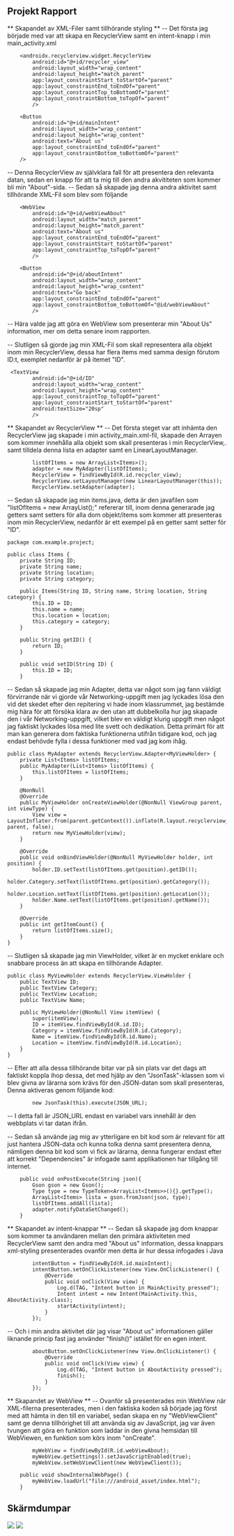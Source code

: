 ## Projekt Rapport
** Skapandet av XML-Filer samt tillhörande styling **
-- Det första jag började med var att skapa en RecyclerView samt en intent-knapp i min main_activity.xml
```
    <androidx.recyclerview.widget.RecyclerView
        android:id="@+id/recycler_view"
        android:layout_width="wrap_content"
        android:layout_height="match_parent"
        app:layout_constraintStart_toStartOf="parent"
        app:layout_constraintEnd_toEndOf="parent"
        app:layout_constraintTop_toBottomOf="parent"
        app:layout_constraintBottom_toTopOf="parent"
        />

    <Button
        android:id="@+id/mainIntent"
        android:layout_width="wrap_content"
        android:layout_height="wrap_content"
        android:text="About us"
        app:layout_constraintEnd_toEndOf="parent"
        app:layout_constraintBottom_toBottomOf="parent"
    />
```
-- Denna RecyclerView av självklara fall för att presentera den relevanta datan, sedan en knapp för att ta mig till den andra akvititeten som kommer bli min "About"-sida.
-- Sedan så skapade jag denna andra aktivitet samt tillhörande XML-Fil som blev som följande
```
    <WebView
        android:id="@+id/webViewAbout"
        android:layout_width="match_parent"
        android:layout_height="match_parent"
        android:text="About us"
        app:layout_constraintEnd_toEndOf="parent"
        app:layout_constraintStart_toStartOf="parent"
        app:layout_constraintTop_toTopOf="parent"
        />

    <Button
        android:id="@+id/aboutIntent"
        android:layout_width="wrap_content"
        android:layout_height="wrap_content"
        android:text="Go back"
        app:layout_constraintEnd_toEndOf="parent"
        app:layout_constraintBottom_toBottomOf="@id/webViewAbout"
        />
```
-- Hära valde jag att göra en WebView som presenterar min "About Us" information, mer om detta senare inom rapporten. 

-- Slutligen så gjorde jag min XML-Fil som skall representera alla objekt inom min RecyclerView, dessa har flera items med samma design förutom ID:t, exemplet nedanför är på itemet "ID".

```
 <TextView
        android:id="@+id/ID"
        android:layout_width="wrap_content"
        android:layout_height="wrap_content"
        app:layout_constraintTop_toTopOf="parent"
        app:layout_constraintStart_toStartOf="parent"
        android:textSize="20sp"
        />
```
** Skapandet av RecyclerView **
-- Det första steget var att inhämta den RecyclerView jag skapade i min activity_main.xml-fil, skapade den Arrayen som kommer innehålla alla objekt som skall presenteras i min RecyclerView,. 
samt tilldela denna lista en adapter samt en LinearLayoutManager.
```
        listOfItems = new ArrayList<Items>();
        adapter = new MyAdapter(listOfItems);
        RecyclerView = findViewById(R.id.recycler_view);
        RecyclerView.setLayoutManager(new LinearLayoutManager(this));
        RecyclerView.setAdapter(adapter);
```
-- Sedan så skapade jag min items.java, detta är den javafilen som "listOfItems = new ArrayList<Items>();" refererar till, inom denna generarade jag getters samt setters för alla dom objekt/items
som kommer att presenteras inom min RecyclerView, nedanför är ett exempel på en getter samt setter för "ID".
```
package com.example.project;

public class Items {
    private String ID;
    private String name;
    private String location;
    private String category;

    public Items(String ID, String name, String location, String category) {
        this.ID = ID;
        this.name = name;
        this.location = location;
        this.category = category;
    }

    public String getID() {
        return ID;
    }

    public void setID(String ID) {
        this.ID = ID;
    }
```
-- Sedan så skapade jag min Adapter, detta var något som jag fann väldigt förvirrande när vi gjorde vår Networking-uppgift men jag lyckades lösa den vid det skedet efter den repitering vi hade inom klassrummet,
jag bestämde mig hära för att försöka klara av den utan att dubbelkolla hur jag skapade den i vår Networking-uppgift, vilket blev en väldigt klurig uppgift men något jag faktiskt lyckades lösa med lite svett och dedikation.
Detta primärt för att man kan generera dom faktiska funktionerna utifrån tidigare kod, och jag endast behövde fylla i dessa funktioner med vad jag kom ihåg. 
```
public class MyAdapter extends RecyclerView.Adapter<MyViewHolder> {
    private List<Items> listOfItems;
    public MyAdapter(List<Items> listOfItems) {
        this.listOfItems = listOfItems;
    }

    @NonNull
    @Override
    public MyViewHolder onCreateViewHolder(@NonNull ViewGroup parent, int viewType) {
        View view = LayoutInflater.from(parent.getContext()).inflate(R.layout.recyclerview_items, parent, false);
        return new MyViewHolder(view);
    }

    @Override
    public void onBindViewHolder(@NonNull MyViewHolder holder, int position) {
        holder.ID.setText(listOfItems.get(position).getID());
        holder.Category.setText(listOfItems.get(position).getCategory());
        holder.Location.setText(listOfItems.get(position).getLocation());
        holder.Name.setText(listOfItems.get(position).getName());
    }

    @Override
    public int getItemCount() {
        return listOfItems.size();
    }
}
```
-- Slutligen så skapade jag min ViewHolder, vilket är en mycket enklare och snabbare process än att skapa en tillhörande Adapter.
```
public class MyViewHolder extends RecyclerView.ViewHolder {
    public TextView ID;
    public TextView Category;
    public TextView Location;
    public TextView Name;

    public MyViewHolder(@NonNull View itemView) {
        super(itemView);
        ID = itemView.findViewById(R.id.ID);
        Category = itemView.findViewById(R.id.Category);
        Name = itemView.findViewById(R.id.Name);
        Location = itemView.findViewById(R.id.Location);
    }
}
```
-- Efter att alla dessa tillhörande bitar var på sin plats var det dags att faktiskt koppla ihop dessa, det med hjälp av den "JsonTask"-klassen som vi blev givna av lärarna som krävs för den JSON-datan som skall presenteras,
Denna aktiveras genom följande kod:
```
        new JsonTask(this).execute(JSON_URL);
```
-- I detta fall är JSON_URL endast en variabel vars innehåll är den webbplats vi tar datan ifrån.

-- Sedan så använde jag mig av ytterligare en bit kod som är relevant för att just hantera JSON-data och kunna tolka denna samt presentera denna, nämligen denna bit kod som vi fick av lärarna,
denna fungerar endast efter att korrekt "Dependencies" är infogade samt applikationen har tillgång till internet.

```
    public void onPostExecute(String json){
        Gson gson = new Gson();
        Type type = new TypeToken<ArrayList<Items>>(){}.getType();
        ArrayList<Items> lista = gson.fromJson(json, type);
        listOfItems.addAll(lista);
        adapter.notifyDataSetChanged();
    }
```

** Skapandet av intent-knappar **
-- Sedan så skapade jag dom knappar som kommer ta användaren mellan den primära aktiviteten med RecyclerView samt den andra med "About us" information, dessa knappars xml-styling presenterades ovanför men detta är hur dessa infogades i Java
```
        intentButton = findViewById(R.id.mainIntent);
        intentButton.setOnClickListener(new View.OnClickListener() {
            @Override
            public void onClick(View view) {
                Log.d(TAG, "Intent button in MainActivity pressed");
                Intent intent = new Intent(MainActivity.this, AboutActivity.class);
                startActivity(intent);
            }
        });
```
-- Och i min andra aktivitet där jag visar "About us" informationen gäller liknande princip fast jag använder "finish()" istället för en egen intent.
```
        aboutButton.setOnClickListener(new View.OnClickListener() {
            @Override
            public void onClick(View view) {
                Log.d(TAG, "Intent button in AboutActivity pressed");
                finish();
            }
        });
```

** Skapandet av WebView **
-- Ovanför så presenterades min WebView när XML-filerna presenterades, men i den faktiska koden så började jag först med att hämta in den till en variabel, sedan skapa en ny "WebViewClient" samt ge denna tillhörighet till att använda sig av JavaScript,
jag var även tvungen att göra en funktion som laddar in den givna hemsidan till WebViewen, en funktion som körs inom "onCreate".

```
        myWebView = findViewById(R.id.webViewAbout);
        myWebView.getSettings().setJavaScriptEnabled(true);
        myWebView.setWebViewClient(new WebViewClient());
```

```
    public void showInternalWebPage() {
        myWebView.loadUrl("file:///android_asset/index.html");
    }
```
## Skärmdumpar ##

![](skärmdump1.png)
![](skärmdump2.png)
